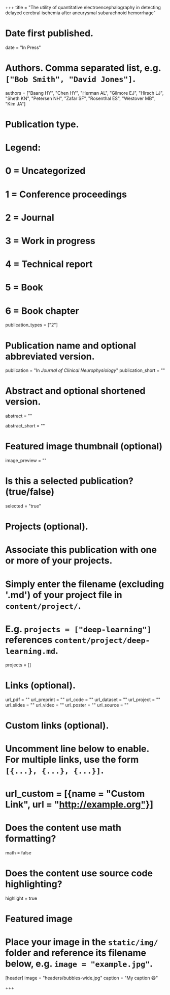 +++
title = "The utility of quantitative electroencephalography in detecting delayed cerebral ischemia after aneurysmal subarachnoid hemorrhage"

# Date first published.
date = "In Press"

# Authors. Comma separated list, e.g. `["Bob Smith", "David Jones"]`.
authors = ["Baang HY", "Chen HY", "Herman AL", "Gilmore EJ", "Hirsch LJ", "Sheth KN", "Petersen NH", "Zafar SF", "Rosenthal ES", "Westover MB", "Kim JA"]

# Publication type.
# Legend:
# 0 = Uncategorized
# 1 = Conference proceedings
# 2 = Journal
# 3 = Work in progress
# 4 = Technical report
# 5 = Book
# 6 = Book chapter
publication_types = ["2"]

# Publication name and optional abbreviated version.
publication = "In *Journal of Clinical Neurophysiology*"
publication_short = ""

# Abstract and optional shortened version.
abstract = ""

abstract_short = ""

# Featured image thumbnail (optional)
image_preview = ""

# Is this a selected publication? (true/false)
selected = "true"

# Projects (optional).
#   Associate this publication with one or more of your projects.
#   Simply enter the filename (excluding '.md') of your project file in `content/project/`.
#   E.g. `projects = ["deep-learning"]` references `content/project/deep-learning.md`.
projects = []

# Links (optional).
url_pdf = ""
url_preprint = ""
url_code = ""
url_dataset = ""
url_project = ""
url_slides = ""
url_video = ""
url_poster = ""
url_source = ""

# Custom links (optional).
#   Uncomment line below to enable. For multiple links, use the form `[{...}, {...}, {...}]`.
# url_custom = [{name = "Custom Link", url = "http://example.org"}]

# Does the content use math formatting?
math = false

# Does the content use source code highlighting?
highlight = true

# Featured image
# Place your image in the `static/img/` folder and reference its filename below, e.g. `image = "example.jpg"`.
[header]
image = "headers/bubbles-wide.jpg"
caption = "My caption 😄"

+++

